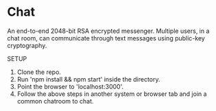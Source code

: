 # Chat
An end-to-end 2048-bit RSA encrypted messenger. Multiple users, in a chat room, can communicate through text messages using public-key cryptography.

SETUP
1. Clone the repo.
2. Run 'npm install && npm start' inside the directory.
3. Point the browser to 'localhost:3000'.
4. Follow the above steps in another system or browser tab and join a common chatroom to chat.
